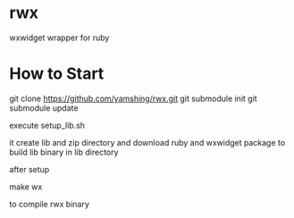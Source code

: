 # rwx
wxwidget wrapper for ruby 
 
# How to Start

git clone https://github.com/yamshing/rwx.git
git submodule init
git submodule update
 
execute setup_lib.sh
 
it create lib and zip directory and download ruby and wxwidget package to build lib binary in lib directory

after setup
 
make wx 
 
to compile rwx binary
